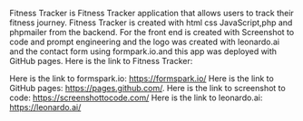 Fitness Tracker is Fitness Tracker 
application that allows users to
track their fitness journey.
Fitness Tracker is created 
with html css JavaScript,php 
and phpmailer from the backend.
For the front end is created with 
Screenshot to code and prompt engineering and the logo was created with leonardo.ai
and the contact form using formpark.io.and this app was deployed with GitHub pages.
Here is the link to Fitness Tracker:

Here is the link to formspark.io: 
https://formspark.io/ 
Here is the link to GitHub pages:
https://pages.github.com/.
Here is the link to screenshot to code: https://screenshottocode.com/
Here is the link to leonardo.ai:
https://leonardo.ai/
